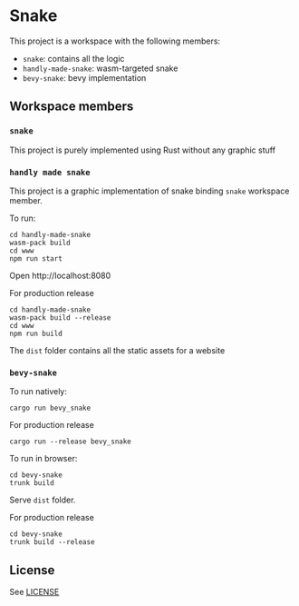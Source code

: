 # Snake

This project is a workspace with the following members:
- `snake`: contains all the logic
- `handly-made-snake`: wasm-targeted snake
- `bevy-snake`: bevy implementation

## Workspace members

### `snake`

This project is purely implemented using Rust without any graphic stuff

### `handly made snake`

This project is a graphic implementation of snake binding `snake` workspace member.

To run:
```
cd handly-made-snake
wasm-pack build
cd www
npm run start
```

Open http://localhost:8080

For production release
```
cd handly-made-snake
wasm-pack build --release
cd www
npm run build
```
The `dist` folder contains all the static assets for a website

### `bevy-snake`

To run natively:
```
cargo run bevy_snake
```

For production release
```
cargo run --release bevy_snake
```

To run in browser:
```
cd bevy-snake
trunk build
```
Serve `dist` folder.

For production release
```
cd bevy-snake
trunk build --release
```

## License

See [LICENSE](LICENSE)




